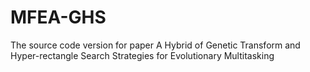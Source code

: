 # MFEA-GHS
The source code version for paper A Hybrid of Genetic Transform and Hyper-rectangle Search Strategies for Evolutionary Multitasking
